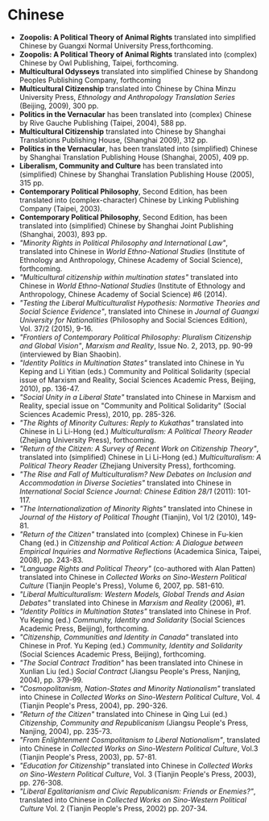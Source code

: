 # Chinese

- **Zoopolis: A Political Theory of Animal Rights** translated into simplified Chinese by Guangxi Normal University Press,forthcoming.
- **Zoopolis: A Political Theory of Animal Rights** translated into (complex) Chinese by Owl Publishing, Taipei, forthcoming.
- **Multicultural Odysseys** translated into simplified Chinese by Shandong Peoples Publishing Company, forthcoming
- **Multicultural Citizenship** translated into Chinese by China Minzu University Press, _Ethnology and Anthropology Translation Series_ (Beijing, 2009), 300 pp.
- **Politics in the Vernacular** has been translated into (complex) Chinese by Rive Gauche Publishing (Taipei, 2004), 588 pp.
- **Multicultural Citizenship** translated into Chinese by Shanghai Translations Publishing House, (Shanghai 2009), 312 pp.
- **Politics in the Vernacular**, has been translated into (simplified) Chinese by Shanghai Translation Publishing House (Shanghai, 2005), 409 pp.
- **Liberalism, Community and Culture** has been translated into (simplified) Chinese by Shanghai Translation Publishing House (2005), 315 pp.
- **Contemporary Political Philosophy**, Second Edition, has been translated into (complex-character) Chinese by Linking Publishing Company (Taipei, 2003).
- **Contemporary Political Philosophy**, Second Edition, has been translated into (simplified) Chinese by Shanghai Joint Publishing (Shanghai, 2003), 893 pp.
- _"Minority Rights in Political Philosophy and International Law"_, translated into Chinese in _World Ethno-National Studies_ (Institute of Ethnology and Anthropology, Chinese Academy of Social Science), forthcoming.
- _"Multicultural citizenship within multination states"_ translated into Chinese in _World Ethno-National Studies_ (Institute of Ethnology and Anthropology, Chinese Academy of Social Science) #6 (2014).
- _"Testing the Liberal Multiculturalist Hypothesis: Normative Theories and Social Science Evidence"_, translated into Chinese in _Journal of Guangxi University for Nationalities_ (Philosophy and Social Sciences Edition), Vol. 37/2 (2015), 9-16.
- _"Frontiers of Contemporary Political Philosophy: Pluralism Citizenship and Global Vision"_, _Marxism and Reality_, Issue No. 2, 2013, pp. 90-99 (interviewed by Bian Shaobin).
- _"Identity Politics in Multination States"_ translated into Chinese in Yu Keping and Li Yitian (eds.) Community and Political Solidarity (special issue of Marxism and Reality, Social Sciences Academic Press, Beijing, 2010), pp. 136-47.
- _"Social Unity in a Liberal State"_ translated into Chinese in Marxism and Reality, special issue on "Community and Political Solidarity" (Social Sciences Academic Press), 2010, pp. 285-326.
- _"The Rights of Minority Cultures: Reply to Kukathas"_ translated into Chinese in Li Li-Hong (ed.) _Multiculturalism: A Political Theory Reader_ (Zhejiang University Press), forthcoming.
- _"Return of the Citizen: A Survey of Recent Work on Citizenship Theory"_, translated into (simplified) Chinese in Li Li-Hong (ed.) _Multiculturalism: A Political Theory Reader_ (Zhejiang University Press), forthcoming.
- _"The Rise and Fall of Multiculturalism? New Debates on Inclusion and Accommodation in Diverse Societies"_ translated into Chinese in _International Social Science Journal: Chinese Edition 28/1_ (2011): 101-117.
- _"The Internationalization of Minority Rights"_ translated into Chinese in _Journal of the History of Political Thought_ (Tianjin), Vol 1/2 (2010), 149-81.
- _"Return of the Citizen"_ translated into (complex) Chinese in Fu-kien Chang (ed.) in _Citizenship and Political Action: A Dialogue between Empirical Inquiries and Normative Reflections_ (Academica Sinica, Taipei, 2008), pp. 243-83.
- _"Language Rights and Political Theory"_ (co-authored with Alan Patten) translated into Chinese in _Collected Works on Sino-Western Political Culture_ (Tianjin People's Press), Volume 6, 2007, pp. 581-610.
- _"Liberal Multiculturalism: Western Models, Global Trends and Asian Debates"_ translated into Chinese in _Marxism and Reality_ (2006), #1.
- _"Identity Politics in Multination States"_ translated into Chinese in Prof. Yu Keping (ed.) _Community, Identity and Solidarity_ (Social Sciences Academic Press, Beijing), forthcoming.
- _"Citizenship, Communities and Identity in Canada"_ translated into Chinese in Prof. Yu Keping (ed.) _Community, Identity and Solidarity_ (Social Sciences Academic Press, Beijing), forthcoming.
- _"The Social Contract Tradition"_ has been translated into Chinese in Xunlian Liu (ed.) _Social Contract_ (Jiangsu People's Press, Nanjing, 2004), pp. 379-99.
- _"Cosmopolitanism, Nation-States and Minority Nationalism"_ translated into Chinese in _Collected Works on Sino-Western Political Culture_, Vol. 4 (Tianjin People's Press, 2004), pp. 290-326.
- _"Return of the Citizen"_ translated into Chinese in Qing Lui (ed.) _Citizenship, Community and Republicanism_ (Jiangsu People's Press, Nanjing, 2004), pp. 235-73.
- _"From Enlightenment Cosmpolitanism to Liberal Nationalism"_, translated into Chinese in _Collected Works on Sino-Western Political Culture_, Vol.3 (Tianjin People's Press, 2003), pp. 57-81.
- _"Education for Citizenship"_ translated into Chinese in _Collected Works on Sino-Western Political Culture_, Vol. 3 (Tianjin People's Press, 2003), pp. 276-308.
- _"Liberal Egalitarianism and Civic Republicanism: Friends or Enemies?"_, translated into Chinese in _Collected Works on Sino-Western Political Culture_ Vol. 2 (Tianjin People's Press, 2002) pp. 207-34.
